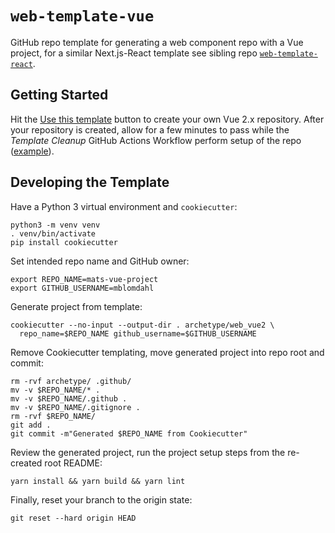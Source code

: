 # `web-template-vue`

GitHub repo template for generating a web component repo with a Vue project, for a similar
Next.js-React template see sibling repo [`web-template-react`](https://github.com/mkdevops-se/web-template-react).

## Getting Started

Hit the [Use this template](https://github.com/mkdevops-se/web-template-vue/generate) button
to create your own Vue 2.x repository. After your repository is created, allow for a few minutes
to pass while the _Template Cleanup_ GitHub Actions Workflow perform setup of the repo
([example](https://github.com/mblomdahl/mats-web-project/actions/runs/3256048235/jobs/5346008221)).

## Developing the Template

Have a Python 3 virtual environment and `cookiecutter`:

    python3 -m venv venv
    . venv/bin/activate
    pip install cookiecutter

Set intended repo name and GitHub owner:

    export REPO_NAME=mats-vue-project
    export GITHUB_USERNAME=mblomdahl

Generate project from template:

    cookiecutter --no-input --output-dir . archetype/web_vue2 \
      repo_name=$REPO_NAME github_username=$GITHUB_USERNAME

Remove Cookiecutter templating, move generated project into repo root and commit:

    rm -rvf archetype/ .github/
    mv -v $REPO_NAME/* .
    mv -v $REPO_NAME/.github .
    mv -v $REPO_NAME/.gitignore .
    rm -rvf $REPO_NAME/
    git add .
    git commit -m"Generated $REPO_NAME from Cookiecutter"

Review the generated project, run the project setup steps from the re-created root README:

    yarn install && yarn build && yarn lint

Finally, reset your branch to the origin state:

    git reset --hard origin HEAD
